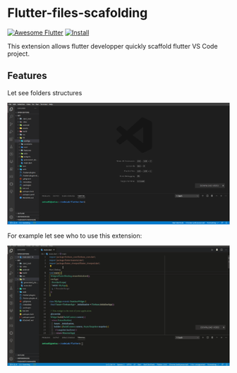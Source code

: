 # Flutter-files-scafolding
[![Awesome Flutter](https://img.shields.io/badge/Awesome-Flutter-blue.svg?longCache=true&style=flat-square)](https://github.com/Solido/awesome-flutter#vscode)
[![Install](https://vsmarketplacebadge.apphb.com/installs-short/gornivv.vscode-flutter-files.svg)](https://marketplace.visualstudio.com/items?itemName=gornivv.vscode-flutter-files)

This extension allows flutter developper  quickly scaffold flutter VS Code project.

<!-- Inspired by the [Flutter scalable folder & files structure tutorial](https://medium.com/flutter-community/flutter-scalable-folder-files-structure-8f860faafebd) by [Chinmay Mourya](https://github.com/ResoCoder), this extension will help you quickly scaffold a feature. -->
## Features
Let see folders structures

![default files structures](assets/structure-default.png)


For example let see who to use this extension:

![demo](assets/demo.gif)

<!-- ## Requirements

If you have any requirements or dependencies, add a section describing those and how to install and configure them. -->
<!-- 
## Extension Settings

Include if your extension adds any VS Code settings through the `contributes.configuration` extension point.

For example:

This extension contributes the following settings:

* `myExtension.enable`: enable/disable this extension
* `myExtension.thing`: set to `blah` to do something

## Known Issues

Calling out known issues can help limit users opening duplicate issues against your extension.

## Release Notes

Users appreciate release notes as you update your extension.

### 1.0.0

Initial release of ...

### 1.0.1

Fixed issue #.

### 1.1.0

Added features X, Y, and Z.

-----------------------------------------------------------------------------------------------------------
## Following extension guidelines

Ensure that you've read through the extensions guidelines and follow the best practices for creating your extension.

* [Extension Guidelines](https://code.visualstudio.com/api/references/extension-guidelines) -->

<!-- ## Working with Markdown

**Note:** You can author your README using Visual Studio Code.  Here are some useful editor keyboard shortcuts:

* Split the editor (`Cmd+\` on macOS or `Ctrl+\` on Windows and Linux)
* Toggle preview (`Shift+CMD+V` on macOS or `Shift+Ctrl+V` on Windows and Linux)
* Press `Ctrl+Space` (Windows, Linux) or `Cmd+Space` (macOS) to see a list of Markdown snippets

### For more information

* [Visual Studio Code's Markdown Support](http://code.visualstudio.com/docs/languages/markdown)
* [Markdown Syntax Reference](https://help.github.com/articles/markdown-basics/)
umkzjzhb4hvx3w767ozdddta3n5prjkti23axo5qlb2nsrpesu6q
**Enjoy!** -->
